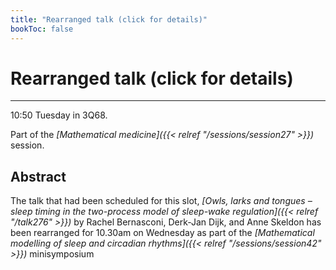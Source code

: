 ```yaml
---
title: "Rearranged talk (click for details)"
bookToc: false
---
```


# Rearranged talk (click for details)

****

10:50 Tuesday in 3Q68.

Part of the *[Mathematical medicine]({{< relref "/sessions/session27" >}})* session.

## Abstract

The talk that had been scheduled for this slot, *[Owls, larks and tongues – sleep timing in the two-process model of sleep-wake regulation]({{< relref "/talk276" >}})* by Rachel Bernasconi, Derk-Jan Dijk, and Anne Skeldon has been rearranged for 10.30am on Wednesday as part of the *[Mathematical modelling of sleep and circadian rhythms]({{< relref "/sessions/session42" >}})* minisymposium


